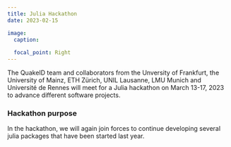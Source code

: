 ```yaml
---
title: Julia Hackathon
date: 2023-02-15

image: 
  caption: 
  
  focal_point: Right
---
```

The QuakeID team and collaborators from the Unversity of Frankfurt, the University of Mainz, ETH Zürich, UNIL Lausanne, LMU Munich and Université de Rennes will meet for a Julia hackathon on March 13-17, 2023 to advance different software projects. 

<!--more-->
### Hackathon purpose

In the hackathon, we will again join forces to continue developing several julia packages that have been started last year. 

  